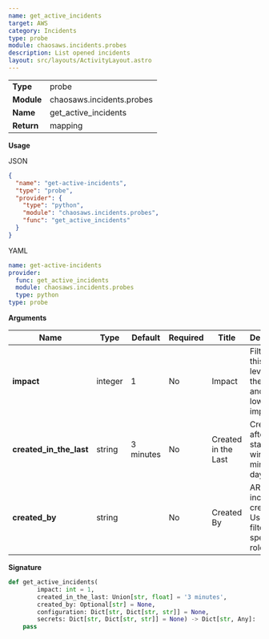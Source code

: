```yaml
---
name: get_active_incidents
target: AWS
category: Incidents
type: probe
module: chaosaws.incidents.probes
description: List opened incidents
layout: src/layouts/ActivityLayout.astro
---
```


|            |                      |
| ---------- | -------------------- |
| **Type**   | probe               |
| **Module** | chaosaws.incidents.probes |
| **Name**   | get_active_incidents       |
| **Return** | mapping              |

**Usage**

JSON

```json
{
  "name": "get-active-incidents",
  "type": "probe",
  "provider": {
    "type": "python",
    "module": "chaosaws.incidents.probes",
    "func": "get_active_incidents"
  }
}
```

YAML

```yaml
name: get-active-incidents
provider:
  func: get_active_incidents
  module: chaosaws.incidents.probes
  type: python
type: probe
```

**Arguments**

| Name     | Type   | Default | Required | Title        | Description |
| -------- | ------ | ------- | -------- | ------------ | ----------- |
| **impact** | integer | 1    | No       | Impact | Filter by this impact level. 1 is the highest and 5 is the lowest impact            |
| **created_in_the_last** | string | 3 minutes    | No       | Created in the Last | Created after the start of the window. 3 minutes, 2 days...            |
| **created_by** | string |     | No       | Created By | ARN of the incident creator. Useful to filter to a specific role            |

**Signature**

```python
def get_active_incidents(
        impact: int = 1,
        created_in_the_last: Union[str, float] = '3 minutes',
        created_by: Optional[str] = None,
        configuration: Dict[str, Dict[str, str]] = None,
        secrets: Dict[str, Dict[str, str]] = None) -> Dict[str, Any]:
    pass 
```
